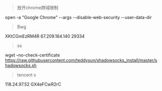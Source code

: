 
> 放开chrome跨域限制

open -a "Google Chrome" --args --disable-web-security  --user-data-dir

> Bwg

XKtCGmEzRM4R 67.209.184.140 29334

> ss

wget –no-check-certificate  https://raw.githubusercontent.com/teddysun/shadowsocks_install/master/shadowsocks.sh

> tencent s

118.24.97.52 GX4eFCwR2rC
